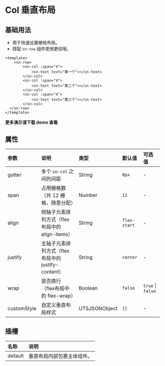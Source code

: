 # Col 垂直布局

## 基础用法

- 用于快速设置栅格布局。
- 搭配 `sn-row` 组件使用更佳哦。

```vue
<template>
	<sn-row>
    	<sn-col :span="4">
        	<sn-text text="第一个"></sn-text>
  		</sn-col>
    	<sn-col :span="4">
        	<sn-text text="第二个"></sn-text>
  		</sn-col>
    	<sn-col :span="4">
        	<sn-text text="第三个"></sn-text>
  		</sn-col>
  </sn-row>
</template>
```

**更多演示请下载 demo 查看**

## 属性

| 参数        | 说明                                              | 类型          | 默认值       | 可选值            |
| :---------- | :------------------------------------------------ | :------------ | :----------- | :---------------- |
| gutter      | 多个 `sn-col` 之间的间距                          | String        | `0px`        | -                 |
| span        | 占用栅格数（共 12 栅格，随意分配）                | Number        | `12`         | -                 |
| align       | 侧轴子元素排列方式（flex布局中的align-items）     | String        | `flex-start` | -                 |
| justify     | 主轴子元素排列方式（flex布局中的justify-content） | String        | `center`     | -                 |
| wrap        | 是否换行（flex布局中的 flex-wrap）                | Boolean       | `false`      | `true` \| `false` |
| customStyle | 自定义垂直布局样式                                | UTSJSONObject | `{}`         | -                 |

## 插槽

| 名称    | 说明                       |
| :------ | :------------------------- |
| default | 垂直布局内部包裹主体组件。 |

<DemoPhone name="sn-col" />